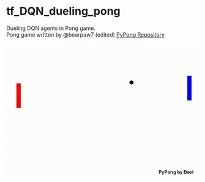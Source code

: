 # tf_DQN_dueling_pong
Dueling DQN agents in Pong game.<br>
Pong game written by @bearpaw7 (edited)
<a href="https://github.com/bearpaw7/PyPong">PyPong Repository</a>

![Trained agents dueling on pong.](https://github.com/fmehmetun/tf_DQN_dueling_pong/blob/master/example.gif)
